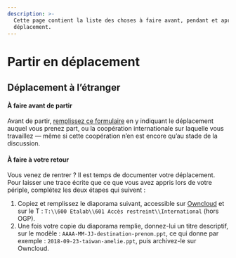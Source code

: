 ```yaml
---
description: >-
  Cette page contient la liste des choses à faire avant, pendant et après un
  déplacement.
---
```


# Partir en déplacement

## **Déplacement à l’étranger**

#### **À faire avant de partir**

Avant de partir, [remplissez ce formulaire](https://framaforms.org/preparation-des-deplacements-a-letranger-1538035632) en y indiquant le déplacement auquel vous prenez part, ou la coopération internationale sur laquelle vous travaillez — même si cette coopération n’en est encore qu’au stade de la discussion.

#### **À faire à votre retour**

Vous venez de rentrer ? Il est temps de documenter votre déplacement. Pour laisser une trace écrite que ce que vous avez appris lors de votre périple, complétez les deux étapes qui suivent :

1. Copiez et remplissez le diaporama suivant, accessible sur [Owncloud](https://owncloud.data.gouv.fr/index.php/apps/files?dir=//International\&fileid=92384) et sur le T : `T:\\600 Etalab\\601 Accès restreint\\International` (hors OGP).
2. Une fois votre copie du diaporama remplie, donnez-lui un titre descriptif, sur le modèle : `AAAA-MM-JJ-destination-prenom.ppt`, ce qui donne par exemple : `2018-09-23-taiwan-amelie.ppt`, puis archivez-le sur Owncloud.
